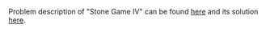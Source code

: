 Problem description of "Stone Game IV" can be found [here](https://leetcode.com/problems/stone-game-iv/description/) and its solution [here](https://github.com/aurimas13/Solutions-To-Problems/blob/main/LeetCode/Python%20Solutions/Stone%20Game%20IV/stone.py).
